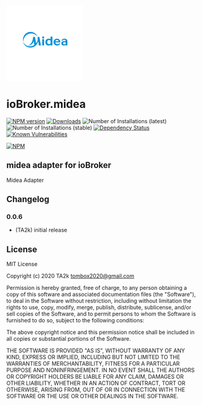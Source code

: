 ![Logo](admin/midea.png)

# ioBroker.midea

[![NPM version](http://img.shields.io/npm/v/iobroker.midea.svg)](https://www.npmjs.com/package/iobroker.midea)
[![Downloads](https://img.shields.io/npm/dm/iobroker.midea.svg)](https://www.npmjs.com/package/iobroker.midea)
![Number of Installations (latest)](http://iobroker.live/badges/midea-installed.svg)
![Number of Installations (stable)](http://iobroker.live/badges/midea-stable.svg)
[![Dependency Status](https://img.shields.io/david/TA2k/iobroker.midea.svg)](https://david-dm.org/TA2k/iobroker.midea)
[![Known Vulnerabilities](https://snyk.io/test/github/TA2k/ioBroker.midea/badge.svg)](https://snyk.io/test/github/TA2k/ioBroker.midea)

[![NPM](https://nodei.co/npm/iobroker.midea.png?downloads=true)](https://nodei.co/npm/iobroker.midea/)

## midea adapter for ioBroker

Midea Adapter

## Changelog

### 0.0.6

-   (TA2k) initial release

## License

MIT License

Copyright (c) 2020 TA2k <tombox2020@gmail.com>

Permission is hereby granted, free of charge, to any person obtaining a copy
of this software and associated documentation files (the "Software"), to deal
in the Software without restriction, including without limitation the rights
to use, copy, modify, merge, publish, distribute, sublicense, and/or sell
copies of the Software, and to permit persons to whom the Software is
furnished to do so, subject to the following conditions:

The above copyright notice and this permission notice shall be included in all
copies or substantial portions of the Software.

THE SOFTWARE IS PROVIDED "AS IS", WITHOUT WARRANTY OF ANY KIND, EXPRESS OR
IMPLIED, INCLUDING BUT NOT LIMITED TO THE WARRANTIES OF MERCHANTABILITY,
FITNESS FOR A PARTICULAR PURPOSE AND NONINFRINGEMENT. IN NO EVENT SHALL THE
AUTHORS OR COPYRIGHT HOLDERS BE LIABLE FOR ANY CLAIM, DAMAGES OR OTHER
LIABILITY, WHETHER IN AN ACTION OF CONTRACT, TORT OR OTHERWISE, ARISING FROM,
OUT OF OR IN CONNECTION WITH THE SOFTWARE OR THE USE OR OTHER DEALINGS IN THE
SOFTWARE.
